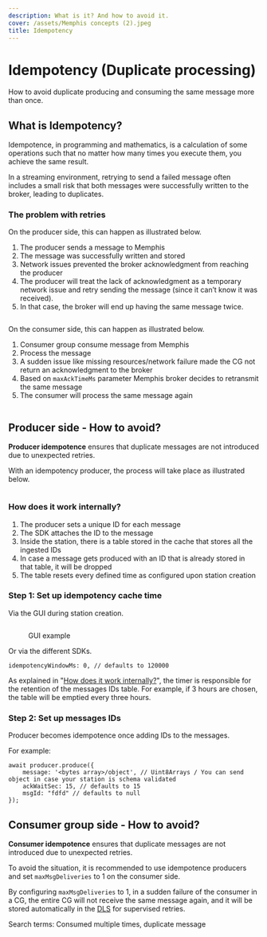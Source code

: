 ```yaml
---
description: What is it? And how to avoid it.
cover: /assets/Memphis concepts (2).jpeg
title: Idempotency
---
```


# Idempotency (Duplicate processing)

How to avoid duplicate producing and consuming the same message more than once.

## What is Idempotency?

Idempotence, in programming and mathematics, is a calculation of some operations such that no matter how many times you execute them, you achieve the same result.

In a streaming environment, retrying to send a failed message often includes a small risk that both messages were successfully written to the broker, leading to duplicates.

### The problem with retries

On the producer side, this can happen as illustrated below.

1. The producer sends a message to Memphis
2. The message was successfully written and stored
3. Network issues prevented the broker acknowledgment from reaching the producer
4. The producer will treat the lack of acknowledgment as a temporary network issue and retry sending the message (since it can’t know it was received).
5. In that case, the broker will end up having the same message twice.

<figure><img src="/assets/idempotence 1 (1).jpeg" alt=""><figcaption></figcaption></figure>

On the consumer side, this can happen as illustrated below.

1. Consumer group consume message from Memphis
2. Process the message
3. A sudden issue like missing resources/network failure made the CG not return an acknowledgment to the broker
4. Based on `maxAckTimeMs` parameter Memphis broker decides to retransmit the same message
5. The consumer will process the same message again

<figure><img src="/assets/idempotence 2.jpeg" alt=""><figcaption></figcaption></figure>

## Producer side - How to avoid?

**Producer idempotence** ensures that duplicate messages are not introduced due to unexpected retries.

With an idempotency producer, the process will take place as illustrated below.

<figure><img src="/assets/idempotence producer.jpeg" alt=""><figcaption></figcaption></figure>

### **How does it work internally?**

1. The producer sets a unique ID for each message
2. The SDK attaches the ID to the message
3. Inside the station, there is a table stored in the cache that stores all the ingested IDs
4. In case a message gets produced with an ID that is already stored in that table, it will be dropped
5. The table resets every defined time as configured upon station creation

### Step 1: Set up idempotency cache time

Via the GUI during station creation.

<figure><img src="/assets/Screen Shot 2022-11-30 at 12.18.38.png" alt=""><figcaption><p>GUI example</p></figcaption></figure>

Or via the different SDKs.

```
idempotencyWindowMs: 0, // defaults to 120000
```

As explained in "[How does it work internally?](idempotency#how-does-it-work-internally)", the timer is responsible for the retention of the messages IDs table. For example, if 3 hours are chosen, the table will be emptied every three hours.

### Step 2: Set up messages IDs

Producer becomes idempotence once adding IDs to the messages.

For example:

```
await producer.produce({
    message: '<bytes array>/object', // Uint8Arrays / You can send object in case your station is schema validated
    ackWaitSec: 15, // defaults to 15
    msgId: "fdfd" // defaults to null
});
```

## Consumer group side - How to avoid?

**Consumer idempotence** ensures that duplicate messages are not introduced due to unexpected retries.

To avoid the situation, it is recommended to use idempotence producers and set `maxMsgDeliveries` to 1 on the consumer side.

By configuring `maxMsgDeliveries` to 1, in a sudden failure of the consumer in a CG, the entire CG will not receive the same message again, and it will be stored automatically in the [DLS](../../dashboard-ui/troubleshooting/dead-letter) for supervised retries.

Search terms: Consumed multiple times, duplicate message
